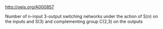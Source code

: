 http://oeis.org/A000857

Number of n-input 3-output switching networks under the action of S(n) on the inputs and S(3) and complementing group C(2,3) on the outputs
